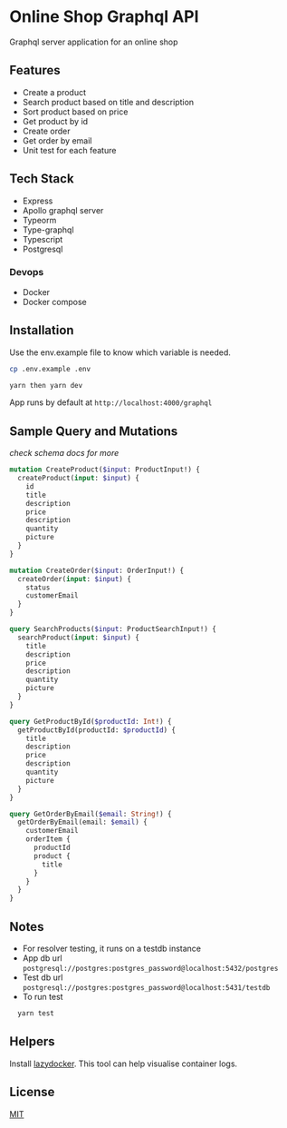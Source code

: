 # Online Shop Graphql API

Graphql server application for an online shop

## Features

- Create a product
- Search product based on title and description
- Sort product based on price
- Get product by id
- Create order
- Get order by email
- Unit test for each feature

## Tech Stack

- Express
- Apollo graphql server
- Typeorm
- Type-graphql
- Typescript
- Postgresql

### Devops

- Docker
- Docker compose

## Installation

Use the env.example file to know which variable is needed.

```bash
cp .env.example .env
```

```bash
yarn then yarn dev
```

App runs by default at `http://localhost:4000/graphql`

## Sample Query and Mutations

_check schema docs for more_

```graphql
mutation CreateProduct($input: ProductInput!) {
  createProduct(input: $input) {
    id
    title
    description
    price
    description
    quantity
    picture
  }
}
```

```graphql
mutation CreateOrder($input: OrderInput!) {
  createOrder(input: $input) {
    status
    customerEmail
  }
}
```

```graphql
query SearchProducts($input: ProductSearchInput!) {
  searchProduct(input: $input) {
    title
    description
    price
    description
    quantity
    picture
  }
}
```

```graphql
query GetProductById($productId: Int!) {
  getProductById(productId: $productId) {
    title
    description
    price
    description
    quantity
    picture
  }
}
```

```graphql
query GetOrderByEmail($email: String!) {
  getOrderByEmail(email: $email) {
    customerEmail
    orderItem {
      productId
      product {
        title
      }
    }
  }
}
```

## Notes

- For resolver testing, it runs on a testdb instance
- App db url `postgresql://postgres:postgres_password@localhost:5432/postgres`
- Test db url `postgresql://postgres:postgres_password@localhost:5431/testdb`
- To run test

```bash
  yarn test

```

## Helpers

Install [lazydocker](https://github.com/jesseduffield/lazydocker). This tool can help visualise container logs.

## License

[MIT](https://choosealicense.com/licenses/mit/)
